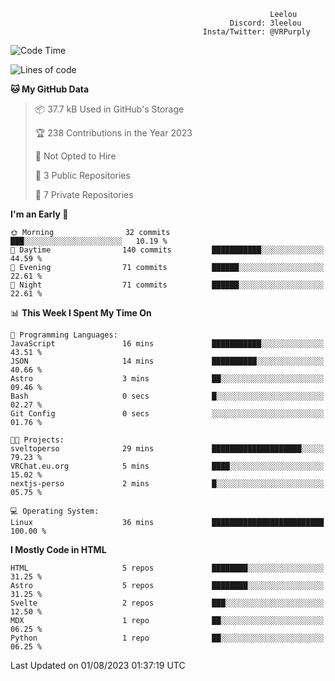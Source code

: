 ```text
                                                          Leelou
                                                 Discord: 3leelou
                                           Insta/Twitter: @VRPurply
```

<!--START_SECTION:waka-->
![Code Time](http://img.shields.io/badge/Code%20Time-7%20hrs%2036%20mins-blue)

![Lines of code](https://img.shields.io/badge/From%20Hello%20World%20I%27ve%20Written-81.0%20thousand%20lines%20of%20code-blue)

**🐱 My GitHub Data** 

> 📦 37.7 kB Used in GitHub's Storage 
 > 
> 🏆 238 Contributions in the Year 2023
 > 
> 🚫 Not Opted to Hire
 > 
> 📜 3 Public Repositories 
 > 
> 🔑 7 Private Repositories 
 > 
**I'm an Early 🐤** 

```text
🌞 Morning                32 commits          ███░░░░░░░░░░░░░░░░░░░░░░   10.19 % 
🌆 Daytime                140 commits         ███████████░░░░░░░░░░░░░░   44.59 % 
🌃 Evening                71 commits          ██████░░░░░░░░░░░░░░░░░░░   22.61 % 
🌙 Night                  71 commits          ██████░░░░░░░░░░░░░░░░░░░   22.61 % 
```


📊 **This Week I Spent My Time On** 

```text
💬 Programming Languages: 
JavaScript               16 mins             ███████████░░░░░░░░░░░░░░   43.51 % 
JSON                     14 mins             ██████████░░░░░░░░░░░░░░░   40.66 % 
Astro                    3 mins              ██░░░░░░░░░░░░░░░░░░░░░░░   09.46 % 
Bash                     0 secs              █░░░░░░░░░░░░░░░░░░░░░░░░   02.27 % 
Git Config               0 secs              ░░░░░░░░░░░░░░░░░░░░░░░░░   01.76 % 

🐱‍💻 Projects: 
sveltoperso              29 mins             ████████████████████░░░░░   79.23 % 
VRChat.eu.org            5 mins              ████░░░░░░░░░░░░░░░░░░░░░   15.02 % 
nextjs-perso             2 mins              █░░░░░░░░░░░░░░░░░░░░░░░░   05.75 % 

💻 Operating System: 
Linux                    36 mins             █████████████████████████   100.00 % 
```

**I Mostly Code in HTML** 

```text
HTML                     5 repos             ████████░░░░░░░░░░░░░░░░░   31.25 % 
Astro                    5 repos             ████████░░░░░░░░░░░░░░░░░   31.25 % 
Svelte                   2 repos             ███░░░░░░░░░░░░░░░░░░░░░░   12.50 % 
MDX                      1 repo              ██░░░░░░░░░░░░░░░░░░░░░░░   06.25 % 
Python                   1 repo              ██░░░░░░░░░░░░░░░░░░░░░░░   06.25 % 
```




 Last Updated on 01/08/2023 01:37:19 UTC
<!--END_SECTION:waka-->
